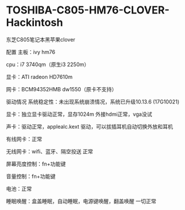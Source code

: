 # TOSHIBA-C805-HM76-CLOVER-Hackintosh
东芝C805笔记本黑苹果clover

配置
主板：ivy hm76

cpu：i7 3740qm（原生i3 2250m）

显卡：ATI radeon HD7610m

网卡：BCM94352HMB dw1550（原卡不支持）

驱动情况
系统稳定性：未出现系统崩溃情况，系统已升级10.13.6 (17G10021)

显卡：独立显卡驱动正常，显存1024m 外接hdmi正常，vga没试

声卡：驱动正常，applealc.kext 驱动，可以拔插耳机自动切换外放和耳机

有线网卡：正常

无线网卡：wifi、蓝牙、隔空投送 正常

屏幕亮度控制：fn+功能键

音量控制：fn+功能键

电池：正常

睡眠唤醒：盒盖睡眠，自动睡眠，电源键唤醒，翻盖唤醒 一切正常
